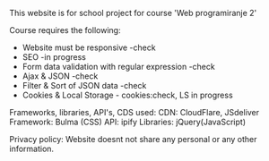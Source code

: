  This website is for school project for course 'Web programiranje 2' 

 Course requires the following:
  - Website must be responsive  -check
  - SEO -in progress
  - Form data validation with regular expression -check
  - Ajax & JSON -check
  - Filter & Sort of JSON data -check
  - Cookies & Local Storage - cookies:check, LS in progress
  
Frameworks, libraries, API's, CDS used:
 CDN: CloudFlare, JSdeliver
 Framework: Bulma (CSS) 
 API: ipify
 Libraries: jQuery(JavaScript)

Privacy policy: Website doesnt not share any personal or any other information.

